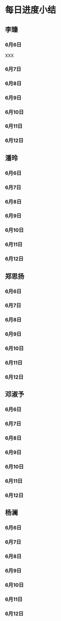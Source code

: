 # 每日进度小结

## 李臻
### 6月6日
XXX
### 6月7日
### 6月8日
### 6月9日
### 6月10日
### 6月11日
### 6月12日


## 潘玲
### 6月6日
### 6月7日
### 6月8日
### 6月9日
### 6月10日
### 6月11日
### 6月12日


## 郑思扬
### 6月6日
### 6月7日
### 6月8日
### 6月9日
### 6月10日
### 6月11日
### 6月12日


## 邓淑予
### 6月6日
### 6月7日
### 6月8日
### 6月9日
### 6月10日
### 6月11日
### 6月12日

## 杨澜
### 6月6日
### 6月7日
### 6月8日
### 6月9日
### 6月10日
### 6月11日
### 6月12日


